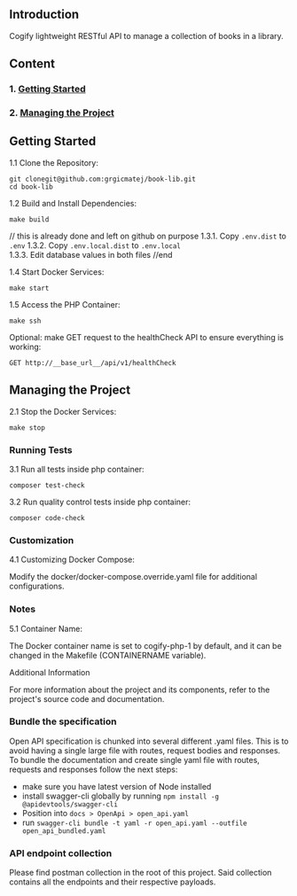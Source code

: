 ## Introduction

Cogify lightweight RESTful API to manage a collection of books in
a library.

## Content
### 1. [Getting Started](#getting-started)
### 2. [Managing the Project](#managing-the-project)

## Getting Started

1.1 Clone the Repository:

```
git clonegit@github.com:grgicmatej/book-lib.git
cd book-lib
```
1.2 Build and Install Dependencies:
```
make build
```

// this is already done and left on github on purpose
1.3.1. Copy `.env.dist` to  `.env`
1.3.2. Copy `.env.local.dist` to `.env.local`  
1.3.3. Edit database values in both files
//end

1.4 Start Docker Services:
```
make start
```

1.5 Access the PHP Container:
```
make ssh
```

Optional: make GET request to the healthCheck API to ensure everything is working:
```
GET http://__base_url__/api/v1/healthCheck
```

## Managing the Project

2.1 Stop the Docker Services:
```
make stop
```

### Running Tests

3.1 Run all tests inside php container:
```
composer test-check
```

3.2 Run quality control tests inside php container:
```
composer code-check
```

### Customization

4.1 Customizing Docker Compose:

Modify the docker/docker-compose.override.yaml file for additional configurations.

### Notes

5.1 Container Name:

The Docker container name is set to cogify-php-1 by default, and it can be changed in the Makefile (CONTAINERNAME variable).

Additional Information

For more information about the project and its components, refer to the project's source code and documentation.

### Bundle the specification

Open API specification is chunked into several different .yaml files. This is to avoid having a single large file with routes, request bodies and responses.
To bundle the documentation and create single yaml file with routes, requests and responses follow the next steps:
- make sure you have latest version of Node installed
- install swagger-cli globally by running `npm install -g @apidevtools/swagger-cli`
- Position into `docs > OpenApi > open_api.yaml`
- run `swagger-cli bundle -t yaml -r open_api.yaml --outfile open_api_bundled.yaml`

### API endpoint collection

Please find postman collection in the root of this project. Said collection contains all the endpoints and their respective payloads.